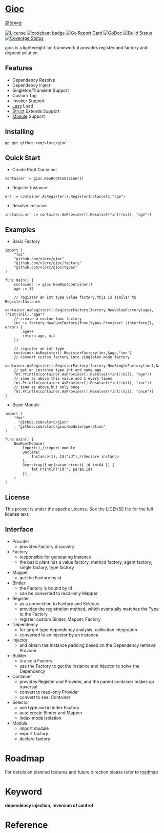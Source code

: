 
# [Gioc](https://github.com/vlorc/gioc)

[简体中文](https://github.com/vlorc/gioc/blob/master/README_CN.md)

[![License](https://img.shields.io/:license-apache-blue.svg)](https://opensource.org/licenses/Apache-2.0)
[![codebeat badge](https://codebeat.co/badges/c41b426c-4121-4dc8-99c2-f1b60574be64)](https://codebeat.co/projects/github-com-vlorc-gioc-master)
[![Go Report Card](https://goreportcard.com/badge/github.com/vlorc/gioc)](https://goreportcard.com/report/github.com/vlorc/gioc)
[![GoDoc](https://godoc.org/github.com/vlorc/gioc?status.svg)](https://godoc.org/github.com/vlorc/gioc)
[![Build Status](https://travis-ci.org/vlorc/gioc.svg?branch=dev)](https://travis-ci.org/vlorc/gioc?branch=dev)
[![Coverage Status](https://coveralls.io/repos/github/vlorc/gioc/badge.svg?branch=dev)](https://coveralls.io/github/vlorc/gioc?branch=dev)

gioc is a lightweight Ioc framework,it provides register and factory and depend solution

## Features

* Dependency Resolve
* Dependency Inject
* Singleton/Transient Support
* Custom Tag
* Invoker Support
* [Lazy](https://github.com/vlorc/gioc/blob/master/examples/lazy/main.go) Load
* [Struct](https://github.com/vlorc/gioc/blob/master/examples/depend/main.go) Extends Support
* [Module](https://github.com/vlorc/gioc/blob/master/examples/module/main.go) Support

## Installing
	go get github.com/vlorc/gioc

## Quick Start

* Create Root Container
```golang
container := gioc.NewRootContainer()
```

* Register Instance
```golang
err := container.AsRegister().RegisterInstance(1,"age")
```

* Resolve Instance
```golang
instance,err := container.AsProvider().Resolve((*int)(nil), "age"))
```

## Examples

* Basic Factory
```golang
import (
    "fmt"
    "github.com/vlorc/gioc"
    "github.com/vlorc/gioc/factory"
    "github.com/vlorc/gioc/types"
)

func main() {
    container := gioc.NewRootContainer()
    age := 17

    // register an int type value factory,this is similar to RegisterInstance
    container.AsRegister().RegisterFactory(factory.NewValueFactory(age),(*int)(nil),"age")
    // create a custom func factory
    inc := factory.NewFuncFactory(func(types.Provider) (interface{}, error) {
        age++
        return age, nil
    })

    // register an int type
    container.AsRegister().RegisterFactory(inc,&age,"inc")
    // convert custom factory into singleton mode factory
    container.AsRegister().RegisterFactory(factory.NewSingleFactory(inc),&age,"once")
    // get an instance type int and name age
    fmt.Println(container.AsProvider().Resolve((*int)(nil), "age"))
    // same as above,this value add 1 every times
    fmt.Println(container.AsProvider().Resolve((*int)(nil), "inc"))
    // same as above,but only once
    fmt.Println(container.AsProvider().Resolve((*int)(nil), "once"))
}
```

* Basic Module
```golang
import (
    "fmt"
    . "github.com/vlorc/gioc"
    . "github.com/vlorc/gioc/module/operation"
)

func main() {
    NewRootModule(
        Import(),//import module
        Declare(
            Instance(1), Id("id"),//declare instance
        ),
        Bootstrap(func(param struct{ id int64 }) {
            fmt.Println("id:", param.id)
        }),
    )
}
```

## License

This project is under the apache License. See the LICENSE file for the full license text.

## Interface

+ Provider
	+ provides Factory discovery
+ Factory
	+ responsible for generating Instance
	+ the basic plant has a value factory, method factory, agent factory, single factory, type factory
+ Mapper
	+ get the Factory by id
+ Binder
	+ the Factory is bound by id
	+ can be converted to read-only Mapper
+ Register
	+ as a connection to Factory and Selector
	+ provides the registration method, which eventually matches the Type to the Factory
	+ register custom Binder, Mapper, Factory
+ Dependency
	+ for target type dependency analysis, collection integration
	+ converted to an Injector by an instance
+ Injector
	+ and obtain the Instance padding based on the Dependency retrieval Provider
+ Builder
	+ is also a Factory
	+ use the Factory to get the instance and Injector to solve the Dependency
+ Container
	+ provides Register and Provider, and the parent container makes up traversal
	+ convert to read-only Provider
	+ convert to seal Container
+ Selector
	+ use type and id index Factory
	+ auto create Binder and Mapper
	+ index mode isolation
+ Module
    + import module
    + export factory
    + declare factory
    
# Roadmap
For details on planned features and future direction please refer to [roadmap](https://github.com/vlorc/gioc/blob/master/ROADMAP.md)

# Keyword

**dependency injection, inversion of control**

# Reference

